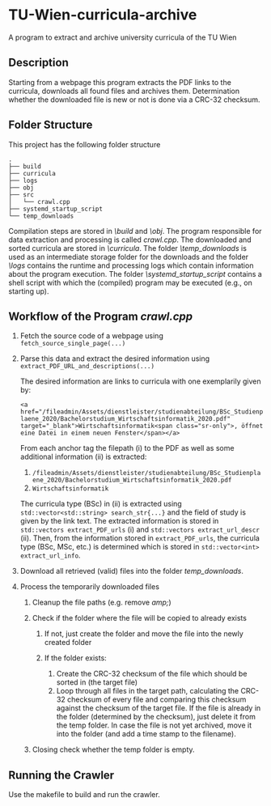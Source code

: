 # TU-Wien-curricula-archive
A program to extract and archive university curricula of the TU Wien

## Description
Starting from a webpage this program extracts the PDF links to the curricula, downloads all found files and archives them. Determination whether the downloaded file is new or not is done via a CRC-32 checksum.

## Folder Structure
This project has the following folder structure
```
.
├── build
├── curricula
├── logs
├── obj
├── src
│   └── crawl.cpp
├── systemd_startup_script
└── temp_downloads
```
Compilation steps are stored in *\build* and *\obj*. The program responsible for data extraction and processing is called *crawl.cpp*. The downloaded and sorted curricula are stored in *\curricula*. The folder *\temp_downloads* is used as an intermediate storage folder for the downloads and the folder *\logs* contains the runtime and processing logs which contain information about the program execution. The folder *\systemd_startup_script* contains a shell script with which the (compiled) program may be executed (e.g., on starting up).


## Workflow of the Program *crawl.cpp*
1. Fetch the source code of a webpage using `fetch_source_single_page(...)`
2. Parse this data and extract the desired information using `extract_PDF_URL_and_descriptions(...)`

    The desired information are links to curricula with one exemplarily given by:

    `<a href="/fileadmin/Assets/dienstleister/studienabteilung/BSc_Studienplaene_2020/Bachelorstudium_Wirtschaftsinformatik_2020.pdf" target="_blank">Wirtschaftsinformatik<span class="sr-only">, öffnet eine Datei in einem neuen Fenster</span></a>`
    
    From each anchor tag the filepath (i) to the PDF as well as some additional information (ii) is extracted:
    1. `/fileadmin/Assets/dienstleister/studienabteilung/BSc_Studienplaene_2020/Bachelorstudium_Wirtschaftsinformatik_2020.pdf`
    2. `Wirtschaftsinformatik`

    The curricula type (BSc) in (ii) is extracted using `std::vector<std::string> search_str{...}` and the field of study is given by the link text. The extracted information is stored in `std::vectors extract_PDF_urls` (i) and `std::vectors extract_url_descr` (ii). Then, from the information stored in `extract_PDF_urls`, the curricula type (BSc, MSc, etc.) is determined which is stored in `std::vector<int> extract_url_info`.

3. Download all retrieved (valid) files into the folder *temp_downloads*.
4. Process the temporarily downloaded files

    1. Cleanup the file paths (e.g. remove *amp;*)
    2. Check if the folder where the file will be copied to already exists
    
        1. If not, just create the folder and move the file into the newly created folder
        2. If the folder exists:
        
            1. Create the CRC-32 checksum of the file which should be sorted in (the target file)
            2. Loop through all files in the target path, calculating the CRC-32 checksum of every file and comparing this checksum against the checksum of the target file. If the file is already in the folder (determined by the checksum), just delete it from the temp folder. In case the file is not yet archived, move it into the folder (and add a time stamp to the filename).

    4. Closing check whether the temp folder is empty.

## Running the Crawler
Use the makefile to build and run the crawler.

